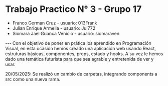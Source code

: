 # Trabajo Practico N° 3 - Grupo 17

* Franco German Cruz - usuario: 013Frank
* Julian Enrique Armella - usuario: Jul772
* Siomara Jael Guanca Venicio - usuario: siomaraven

--- Con el objetivo de poner en prática los aprendido en Programación Visual, en esta ocasión hemos creado una aplicación web usando React, estruturas básicas, componentes, props, estado y hooks. A su vez le hemos dado una temática futurista para que sea agrable y entretenida de ver y usar.

20/05/2025: Se realizó un cambio de carpetas, integrando components a src como una nueva rama.